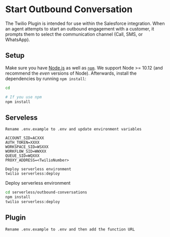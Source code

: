 # Start Outbound Conversation

The Twilio Plugin is intended for use within the Salesforce integration. When an agent attempts to start an outbound engagement with a customer, it prompts them to select the communication channel (Call, SMS, or WhatsApp).

## Setup

Make sure you have [Node.js](https://nodejs.org) as well as [`npm`](https://npmjs.com). We support Node >= 10.12 (and recommend the _even_ versions of Node). Afterwards, install the dependencies by running `npm install`:

```bash
cd 

# If you use npm
npm install
```

## Serveless
```
Rename .env.example to .env and update environment variables 

ACCOUNT_SID=ACXXX
AUTH_TOKEN=XXXX
WORKSPACE_SID=WSXXX
WORKFLOW_SID=WWXXX
QUEUE_SID=WQXXX
PROXY_ADDRESS=<TwilioNumber>

Deploy serverless environment
twilio serverless:deploy
```

Deploy serverless environment
```bash
cd serverless/outbound-conversations
npm install
twilio serverless:deploy
```

## Plugin
```
Rename .env.example to .env and then add the function URL
```